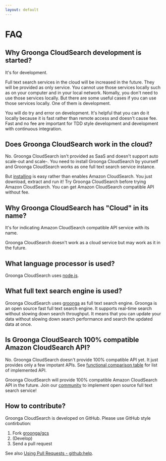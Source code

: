 ```yaml
---
layout: default
---
```


# FAQ

## Why Groonga CloudSearch development is started?

It's for development.

Full text search services in the cloud will be increased in the
future. They will be provided as only service. You cannot use those
services locally such as on your computer and in your local
network. Nomally, you don't need to use those services locally. But
there are some useful cases if you can use those services locally. One
of them is development.

You will do try and error on development. It's helpful that you can do
it locally because it is fast rather than remote access and doesn't
cause fee. Fast and no fee are important for TDD style development and
development with continuous integration.

## Does Groonga CloudSearch work in the cloud?

No. Groonga CloudSearch isn't provided as SaaS and doesn't support
auto scale-out and scale-. You need to install Groonga CloudSearch by yourself
and Groonga CloudSearch works as one full text search service
instance.

But [installing](../install/) is easy rather than enables Amazon
CloudSearch. You just download, extract and run it! Try Groonga
CloudSearch before trying Amazon CloudSearch. You can get Amazon
CloudSearch compatible API without fee.

## Why Groonga CloudSearch has "Cloud" in its name?

It's for indicating Amazon CloudSearch compatible API service with its
name.

Groonga CloudSearch doesn't work as a cloud service but may work as it
in the future.

## What language processor is used?

Groonga CloudSearch uses [node.js](http://nodejs.org/).

## What full text search engine is used?

Groonga CloudSearch uses [groonga](http://groonga.org/) as full text
search engine. Groonga is an open source fast full text search
engine. It supports real-time search without slowing down search
throughput. It means that you can update your data without slowing
down search performance and search the updated data at once.

## Is Groonga CloudSearch 100% compatible Amazon CloudSearch API?

No. Groonga CloudSearch doesn't provide 100% compatible API yet.  It
just provides only a few impotant APIs. See [functional comparison
table](../#functional-comparison) for list of implemented API.

Groonga CloudSearch will provide 100% compatible Amazon CloudSearch
API in the future. Join our [community](../community/) to implement
open source full text search service!

## How to contribute?

Groonga CloudSearch is developed on GitHub. Please use GitHub style
contirbution:

1. Fork [groonga/gcs](https://github.com/groonga/gcs)
2. (Develop)
3. Send a pull request

See also [Using Pull Requests -
github:help](https://help.github.com/articles/using-pull-requests).
